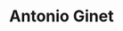 ---
pid: pt103
title: Antonio Ginet
location_transcription: a pier on the water line By the old water factory
coordinates: "[-75.138110528922, 39.953026808383]"
zipcode: '19140'
gen_neighborhood: North Philadelphia
neighborhood: Hunting Park
outside_phl: 
age: '50'
age_range: 50-59
instagram: 
image_file_name: pt_103.jpg
proposal_transcription: 
topic: Architecture
topic_summary: 0, 0
type: Infrastructure,Space
keywords_other: 
credit: 
image_labels: 
twitter: 
facebook: 
permalink: "/monuments/pt103/"
layout: item-page
---